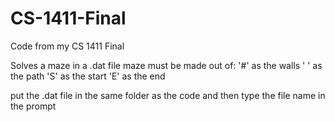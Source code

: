 # CS-1411-Final
Code from my CS 1411 Final

Solves a maze in a .dat file
maze must be made out of:
'#' as the walls
' ' as the path
'S' as the start
'E' as the end

put the .dat file in the same folder as the code and then type the file name in the prompt
